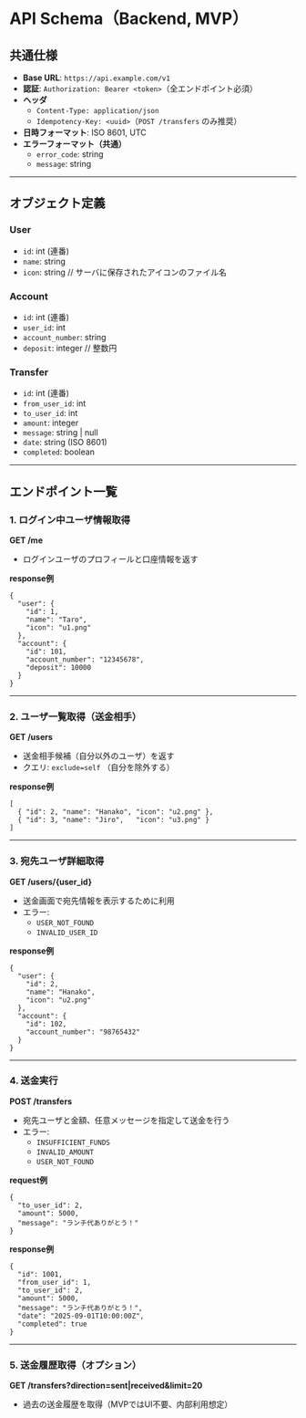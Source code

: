 # API Schema（Backend, MVP）

## 共通仕様
- **Base URL**: `https://api.example.com/v1`  
- **認証**: `Authorization: Bearer <token>`（全エンドポイント必須）  
- **ヘッダ**
  - `Content-Type: application/json`
  - `Idempotency-Key: <uuid>`（`POST /transfers` のみ推奨）
- **日時フォーマット**: ISO 8601, UTC
- **エラーフォーマット（共通）**
  - `error_code`: string
  - `message`: string

---

## オブジェクト定義

### User
- `id`: int (連番)
- `name`: string
- `icon`: string  // サーバに保存されたアイコンのファイル名

### Account
- `id`: int (連番)
- `user_id`: int
- `account_number`: string
- `deposit`: integer  // 整数円

### Transfer
- `id`: int (連番)
- `from_user_id`: int
- `to_user_id`: int
- `amount`: integer
- `message`: string | null
- `date`: string (ISO 8601)
- `completed`: boolean

---

## エンドポイント一覧

### 1. ログイン中ユーザ情報取得
**GET /me**  
- ログインユーザのプロフィールと口座情報を返す

**response例**
```
{
  "user": {
    "id": 1,
    "name": "Taro",
    "icon": "u1.png"
  },
  "account": {
    "id": 101,
    "account_number": "12345678",
    "deposit": 10000
  }
}
```
---

### 2. ユーザ一覧取得（送金相手）
**GET /users**  
- 送金相手候補（自分以外のユーザ）を返す  
- クエリ: `exclude=self` （自分を除外する）

**response例**
```
[
  { "id": 2, "name": "Hanako", "icon": "u2.png" },
  { "id": 3, "name": "Jiro",   "icon": "u3.png" }
]
```

---

### 3. 宛先ユーザ詳細取得
**GET /users/{user_id}**  
- 送金画面で宛先情報を表示するために利用  
- エラー:  
  - `USER_NOT_FOUND`  
  - `INVALID_USER_ID`


**response例**
```
{
  "user": {
    "id": 2,
    "name": "Hanako",
    "icon": "u2.png"
  },
  "account": {
    "id": 102,
    "account_number": "98765432"
  }
}
```

---

### 4. 送金実行
**POST /transfers**  
- 宛先ユーザと金額、任意メッセージを指定して送金を行う  
- エラー:  
  - `INSUFFICIENT_FUNDS`  
  - `INVALID_AMOUNT`  
  - `USER_NOT_FOUND`

**request例**
```
{
  "to_user_id": 2,
  "amount": 5000,
  "message": "ランチ代ありがとう！"
}
```

**response例**
```
{
  "id": 1001,
  "from_user_id": 1,
  "to_user_id": 2,
  "amount": 5000,
  "message": "ランチ代ありがとう！",
  "date": "2025-09-01T10:00:00Z",
  "completed": true
}
```

---

### 5. 送金履歴取得（オプション）
**GET /transfers?direction=sent|received&limit=20**  
- 過去の送金履歴を取得（MVPではUI不要、内部利用想定）
